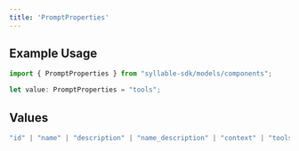 ```yaml
---
title: 'PromptProperties'
---
```


## Example Usage

```typescript
import { PromptProperties } from "syllable-sdk/models/components";

let value: PromptProperties = "tools";
```

## Values

```typescript
"id" | "name" | "description" | "name_description" | "context" | "tools" | "llm_config" | "last_updated" | "last_updated_by" | "agent_count"
```